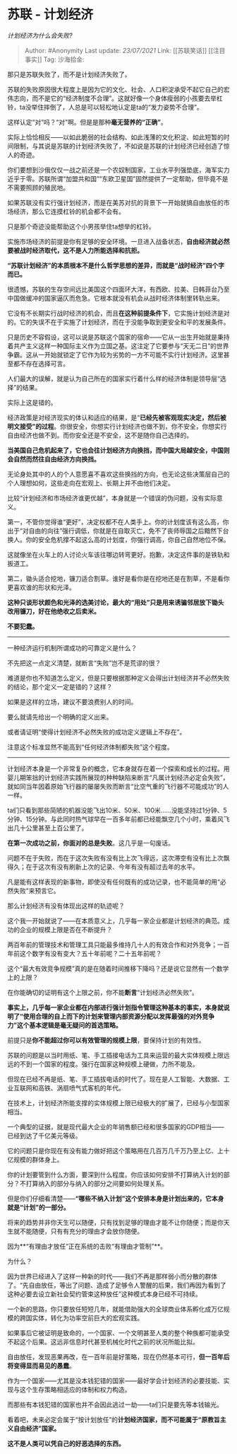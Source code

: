 # 苏联 - 计划经济
*计划经济为什么会失败?*

> Author: #Anonymity
> Last update: *23/07/2021*
> Link: [[苏联笑话]] [[注目事实]]
> Tag:
> 沙海拾金:

那只是苏联失败了，而不是计划经济失败了。

苏联的失败原因很大程度上是因为它的文化、社会、人口积淀承受不起它自己的宏伟志向，而不是它的“经济制度不合理”。这就好像一个身体瘦弱的小孩要去举杠铃，ta没举住摔倒了，人总是可以轻松地认定是ta的“发力姿势不合理”。

这样认定“对”吗？“对”啊。但是是那种**毫无营养的“正确”**。

实际上恰恰相反——以如此脆弱的社会结构、如此浅薄的文化积淀、如此短暂的时间限制，与其说是苏联的计划经济失败了，不如说是苏联的计划经济已经创造了惊人的奇迹。

你们要想到沙俄仅仅一战之前还是一个农奴制国家，工业水平列强垫底，海军实力近乎于零。苏联所谓“加盟共和国”“东欧卫星国”固然提供了一定帮助，但毕竟不是不需要照顾的殖民地。

如果苏联没有实行强计划经济，而是在美苏对抗的背景下一开始就搞自由放任的市场经济，那么它连摸杠铃的机会都不会有。

只是那个奇迹没能帮助这个小男孩举住ta想举的杠铃。

实施市场经济的前提是你有足够的安全环境。一旦进入战备状态，**自由经济就必然要被战时经济取代，这不是人力所能选择和抗拒。**

**“苏联计划经济”的本质根本不是什么哲学思想的差异，而就是“战时经济”四个字而已。**

很遗憾，苏联的生存空间远比美国这个四面环大洋，有西欧、拉美、日韩菲台乃至中国做缓冲的国家逼仄而危急。它根本就没有机会从战时经济体制里转轨出来。

它没有不长期实行战时经济的机会，而且**在这种前提条件下**，它实施计划经济是对的。它的失误不在于实施了计划经济，而在于没能争取到更安全和平的发展条件。

只是历史不容假设，这可以说是苏联这个国家的宿命——它从一出生开始就是秉持着共产主义这样一种国际主义作为立国之基。这注定了它要参与“天无二日”的世界争霸。这从一开始就锁定了它作为较为劣势的一方不可能不实行计划经济。这里甚至都不存在选择可言。

人们最大的误解，就是认为自己所在的国家实行着什么样的经济体制是领导层“选择”的结果。

实际上这是错的。

经济政策是对经济现实的体认和适应的结果，是“**已经先被客观现实决定，然后被明文接受”**的过程****。你很安全，你想实行计划经济也做不到，你不安全，你想实行自由经济也做不到。而你安全还是不安全，这不是随你自己选择的。

**当美国自己危机起来了，它也会往计划经济方向换挡，而中国大局越安全，中国则会自然而然往自由经济方向换挡。**

无论身处其中的人的个人意愿喜不喜欢这些换挡的方向，也无论这些决策层自己的个人理想如何，这些走向在宏观上、长期上并不由他们决定。

比较“计划经济和市场经济谁更优越”，本身就是一个错误的伪问题，没有实际意义。

第一，不管你觉得谁“更好”，决定权都不在人类手上。你的计划度该有这么高，你出于“对自由的向往”强行调低，你就是在自取灭亡，免不了丧师辱国之后黯然下台换人。你的安全危机撑不起这么高的计划度，你强行调高，你自己自然地位不保。

这就像坐在火车上的人讨论火车该往哪边转弯更好。抱歉，决定这件事的是铁轨和扳道工。

第二，锄头适合挖地，镰刀适合割草。谁好是看你是在挖地还是在割草，不是看你更喜欢谁的形状和光泽。

**这种只谈形状颜色和光泽的选美讨论，最大的“用处”只是用来诱骗邻居放下锄头改用镰刀，好在他绝收之后卖米。**

**不要犯蠢。**

---

一种经济运行机制所谓成功的可靠定义是什么？

不先把这一点定义清楚，就断言“失败”岂不是荒谬的很？

难道是你也不知道怎么定义，但是只要根据那种定义会得出计划经济并不必然失败的结论，那个定义一定是错的？这样？

如果是这样的立场，建议不要浪费别人的时间。

要么就请先给出一个明确的定义出来。

或者请证明“使得计划经济不必然失败的成功定义逻辑上不存在”。

注意这个标准显然不能高到“任何经济体制都失败”这个程度。

---

计划经济本身是一个非常复杂的概念，它本身就存在着一个探索和成长的过程。用婴儿期笨拙的计划经济实践所展现的种种缺陷来断言“凡属计划经济必定会失败”，就如同当年因着原始飞行器的屡屡失败而断言“比空气重的飞行器不可能成功”的人一样。

ta们只看到那些简陋的机器没能飞出10米、50米、100米……没能坚持过1分钟、5分钟、15分钟。与此同时热气球早在一百多年前都已经能飘空几个小时，乘着风飞出几十公里甚至上百公里了。

**在第一次成功之前，你面对的总是失败**。这几乎是一句废话。

问题不在于失败，而在于这次失败有没有比上次飞得远，这次滞空有没有比上次飘得久；在于这次有没有刷新上次的记录、今年有没有超过去年的水平。

凡是能有这样表现的新事物，即使没有任何既有的成功记录，也不能简单的用“必然失败”来预言它。

那么计划经济有没有体现出这样的轨迹呢？

这个我一开始就说了——在本质意义上，几乎每一家企业都是计划经济的典范。成功的企业的规模上限是否在不断提升？

两百年前的管理技术和管理工具只能最多维持几十人的有效合作和对外竞争；一百年前这个数字有没有变大？五十年前呢？二十五年前呢？

这个“最大有效竞争规模”真的是在随着时间推移下降吗？还是说它显然有一个数学上的上限？

在你能确切的证明有这个上限之前，你不能**断言**“计划经济必然失败”。

**事实上，几乎每一家企业都在内部进行强计划指令管理这种基本的事实，本身就说明了“使用合理的自上而下的计划来管理内部资源分配以发挥最强的对外竞争力”这个基本逻辑是毫无疑问的首选策略。**

前提只是**你不能超过你可以有效管理的规模上限**，要保持计划的有效性。

苏联的问题是以当时用纸、笔、手工插接电话为工具来运营的最大实体规模上限远远的不到一个国家的程度。强行在国家这种规模上硬做，力所不能及。

但现在已经不再是纸、笔、手工插拔电话的时代了。现在是人工智能、大数据、工业互联网和高铁、涡扇喷气式客机的年代。

在技术上，计划经济所能支撑的实体规模上限已经极大的扩展了，已经与小型国家相当。

一个典型的证据，就是现代最大企业的年销售额已经和很多国家的GDP相当——已经到达了千亿美元等级。

它的问题只是你现在有没有能力做好把这个策略用在几百万几千万乃至上亿、上十亿规模的群体身上。

你的计划要管到什么方面，要深到什么程度。你应该如何安排不打算纳入计划的部分？不打算纳入的部分与纳入的部分之间要如何处理关系。

但是你们仔细看清楚——**“哪些不纳入计划”这个安排本身是计划出来的，它本身就是“计划”的一部分。**

将来的趋势并非你天生可以随便，只有找到足够的理由才能不让你随便；而是你天生就不能随便，只有有充分的理由才会放你随便。

因为**“有理由才放任”正在系统的击败“有理由才管制”**。

为什么？

因为世界已经进入了这样一种新的时代——我们不再是那样弱小而分散的群体了。“先自由放任，等出了问题、造成了足够令人警醒的后果，我们再因为看到了这种必要去设立新社会契约管束这种放任”这种模式本身已经不可持续。

一个新的思路，你只要放任短短几年，就能借助强大的全球商业体系孵化成万亿规模的跨国实体，转化为功率空前巨大的宏观实践。

如果事后它被证明是致命的，一个国家、一个文明甚至人类的整个种族都可能承受不起这个后果。这远非信息时代甚至机械化时代之前的状况所能比拟。

自由放任，发现恶果再改，在一百年前是好策略，现在仍然基本可行，**但一百年后将变得显而易见的愚蠢**。

作为一个国家——尤其是没本钱犯错的国家——最好学会计划经济的必要技能、实现与这个生存策略相适应的体制和权力构造。

而那些有本钱犯错的国家也并不会因此逃过一劫——ta们只是要先等本钱输光。

看着吧，未来必定会属于“按计划放任”的**计划经济国家，而不可能属于“原教旨主义自由经济”国家。**

**这不是人类可以凭自己的好恶选择的东西。**
